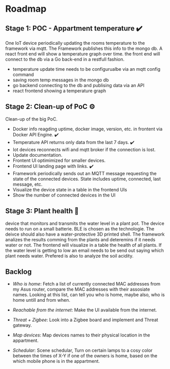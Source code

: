 # Roadmap

## Stage 1: POC - Appartment temperature :heavy_check_mark:

One IoT device periodically updating the rooms temperature to the framework via mqtt. The Framework publishes this info to the mongo db. A react front end will show a temperature graph over time. the front end will connect to the db via a Go back-end in a restfull fashion.

- temperature update time needs to be configurualbe via an mqtt config command
- saving room temp messages in the mongo db
- go backend connecting to the db and publising data via an API
- react frontend showing a temperature graph

## Stage 2: Clean-up of PoC :gear:

Clean-up of the big PoC.

- Docker info reagding uptime, docker image, version, etc. in frontent via Docker API Engine. :heavy_check_mark:
- Temperature API returns only data from the last 7 days. :heavy_check_mark:
- Iot devices reconnects wifi and mqtt broker if the connection is lost.
- Update documentation.
- Frontent UI optimimized for smaller devices.
- Frontend UI landing page with links. :heavy_check_mark:
- Framework periodically sends out an MQTT message requesting the state of the connected devices. State includes uptime, connected, last message, etc.
- Visualize the device state in a table in the frontend UIs
- Show the number of connected devices in the UI

## Stage 3: Plant health :dart:

device that monitors and transmits the water level in a plant pot. The device needs to run on a small batterie. BLE is chosen as the technologie. The deivce should also have a water-protective 3D printed shell. The framework analizes the results comming from the plants and deteremins if it needs water or not. The frontend will visualize in a table the health of all plants. If the water level is getting to low an email needs to be send out saying which plant needs water.
Prefered is also to analyze the soil acidity.

## Backlog

- *Who is home*: Fetch a list of currently connected MAC addresses from my Asus router, compare the MAC addresses with their assosiate names. Looking at this list, can tell you who is home, maybe also, who is home untill and from when.

- *Reachable from the internet*: Make the UI available from the internet.

- *Threat + Zigbee*: Look into a Zigbee board and implement and Threat gateway.

- *Map devices*: Map devices names to their physical location in the appartment.

- *Schedular*: Scene schedular, Turn on certain lamps to a cosy color between the times of X-Y if one of the owners is home, based on the which mobile phone is in the appartment. 
